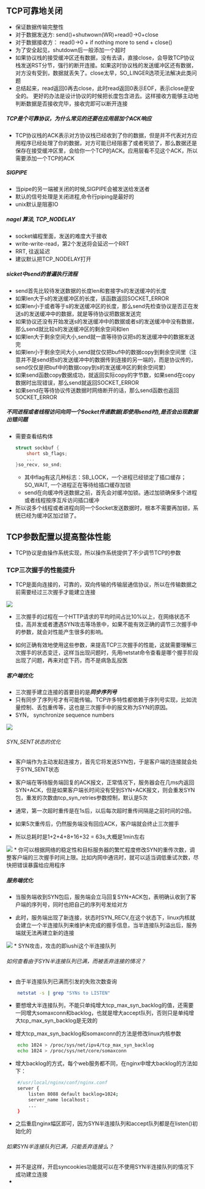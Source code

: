 ## TCP可靠地关闭

* 保证数据传输完整性
* 对于数据发送方: send()+shutwown(WR)+read()->0+close
* 对于数据接收方： read()->0 + if nothing more to send + close()
* 为了安全起见，shutdown后一般添加一个超时
* 如果协议栈的接受缓冲区还有数据，没有去读，直接close，会导致TCP协议栈发送RST分节，强行的断开连接。如果这时协议栈的发送缓冲区还有数据，对方没有受到，数据就丢失了。close太早，SO_LINGER选项无法解决此类问题
* 总结起来，read返回0再去close，此时read返回0表示EOF，表示close是安全的。
更好的办法是设计协议的时候把长度包含进去。这样接收方能够主动地判断数据是否接收完毕，接收完即可以断开连接

##### TCP是个可靠协议，为什么常见的还要在应用层加个ACK响应

* TCP协议栈的ACK表示对方协议栈已经收到了你的数据，但是并不代表对方应用程序已经处理了你的数据，对方可能已经阻塞了或者死锁了，那么数据还是保存在接受缓冲区里，会给你一个TCP的ACK。应用层看不见这个ACK，所以需要添加一个TCP的ACK

##### SIGPIPE

* 当pipe的另一端被关闭的时候,SIGPIPE会被发送给发送者
* 默认的信号处理是关闭进程,命令行piping是最好的
* unix默认是阻塞IO

##### nagel 算法, TCP_NODELAY

* socket编程里面，发送的难度大于接收
* write-write-read，第2个发送将会延迟一个RRT
* RRT, 往返延迟
* 建议默认把TCP_NODELAY打开

##### sicket中send的普遍执行流程

* send首先比较待发送数据的长度len和套接字s的发送缓冲的长度
* 如果len大于s的发送缓冲区的长度，该函数返回SOCKET_ERROR
* 如果len小于或者等于s的发送缓冲区的长度，那么send先检查协议是否正在发送s的发送缓冲中的数据，就是等待协议把数据发送完
* 如果协议还没有开始发送s的发送缓冲中的数据或者s的发送缓冲中没有数据，那么send就比较s的发送缓冲区的剩余空间和len
* 如果len大于剩余空间大小,send就一直等待协议把s的发送缓冲中的数据发送完
* 如果len小于剩余空间大小,send就仅仅把buf中的数据copy到剩余空间里（注意并不是send把s的发送缓冲中的数据传到连接的另一端的，而是协议传的，send仅仅是把buf中的数据copy到s的发送缓冲区的剩余空间里）
* 如果send函数copy数据成功，就返回实际copy的字节数，如果send在copy数据时出现错误，那么send就返回SOCKET_ERROR
* 如果send在等待协议传送数据时网络断开的话，那么send函数也返回SOCKET_ERROR

##### 不同进程或者线程访问向同一个Socket传递数据(即使用send时),是否会出现数据出错问题

* 需要查看结构体
    ```c++
    struct sockbuf {
        short sb_flags;
        ...
    }so_recv, so_snd;
    ```
    * 其中flag有这几种标志：SB_LOCK，一个进程已经锁定了插口缓存；SO_WAIT, 一个进程正在等待给插口缓存加锁
    * send在向缓冲传送数据之前，首先会对缓冲加锁。通过加锁确保多个进程或者线程按序互斥访问插口缓冲
* 所以说多个线程或者进程向同一个Socket发送数据时，根本不需要再加锁，系统已经为缓冲区加过锁了。

## TCP参数配置以提高整体性能

* TCP协议是由操作系统实现，所以操作系统提供了不少调节TCP的参数

### TCP三次握手的性能提升

* TCP是面向连接的，可靠的，双向传输的传输层通信协议，所以在传输数据之前需要经过三次握手才能建立连接

<img src="../img/tcp连接前的三次握手.png" />

* 三次握手的过程在一个HTTP请求的平均时间占比10%以上，在网络状态不佳，高并发或者遭遇SYN攻击等场景中，如果不能有效正确的调节三次握手中的参数，就会对性能产生很多的影响。

* 如何正确有效地使用这些参数，来提高TCP三次握手的性能，这就需要理解三次握手的状态变迁，这样当出现问题时，先用netstat命令查看是哪个握手阶段出现了问题，再来对症下药，而不是病急乱投医

##### 客户端优化

* 三次握手建立连接的首要目的是***同步序列号***
* 只有同步了序列号才有可能传输。TCP许多特性都依赖于序列号实现，比如流量控制、丢包重传等，这也是三次握手中的报文称为SYN的原因。
* SYN， synchronize sequence numbers

<img src="../img/tcp_header.png" />

###### SYN_SENT状态的优化

* 客户端作为主动发起连接方，首先它将发送SYN包，于是客户端的连接就会处于SYN_SENT状态

* 客户端在等待服务端回复的ACK报文，正常情况下，服务器会在几ms内返回SYN+ACK，但是如果客户端长时间没有受到SYN+ACK报文，则会重发SYN包，重发的次数由tcp_syn_retries参数控制，默认是5次

* 通常，第一次超时重传是在1s后，以后每次超时重传间隔是之前时间的2倍。

* 如果5次重传后，仍然服务端没有回应ACK，客户端就会终止三次握手

* 所以总耗时是1+2+4+8+16+32 = 63s,大概是1min左右

<img src="../img/syn_retries.jpg" />
* 你可以根据网络的稳定性和目标服务器的繁忙程度修改SYN的重传次数，调整客户端的三次握手时间上限。比如内网中通讯时，就可以适当调低重试次数，尽快把错误暴露给应用程序

##### 服务端优化

* 当服务端收到SYN包后，服务端会立马回复SYN+ACK包，表明确认收到了客户端的序列号，同时也把自己的序列号发给对方

* 此时，服务端出现了新连接，状态时SYN_RECV,在这个状态下，linux内核就会建立一个半连接队列来维护未完成的握手信息，当半连接队列溢出后，服务端就无法再建立新的连接
<img src="../img/server_syn_recv.jpg" />
* SYN攻击，攻击的即iushi这个半连接队列

###### 如何查看由于SYN半连接队列已满，而被丢弃连接的情况？

* 由于半连接队列已满而引发的失败次数查询
```bash
    netstat -s | grep "SYNs to LISTEN"
```

* 要想增大半连接队列，不能只单纯增大tcp_max_syn_backlog的值，还需要一同增大somaxconn和backlog，也就是增大accept队列，否则只是单纯增大tcp_max_syn_backlog是无效的

* 增大tcp_max_syn_backlog和somaxconn的方法是修改linux内核参数
```bash
    echo 1024 > /proc/sys/net/ipv4/tcp_max_syn_backlog
    echo 1024 > /proc/sys/net/core/somaxconn
```

* 增大backlog的方式，每个web服务都不同，在nginx中增大backlog的方法如下：
```bash
    #/usr/local/nginx/conf/nginx.conf
    server {
        listen 8088 default backlog=1024;
        server_name localhost；
        ...
    }
```
* 之后重启nginx幅区即可，因为SYN半连接队列和accept队列都是在listen()初始化的

###### 如果SYN半连接队列已满，只能丢弃连接么？

* 并不是这样，开启syncookies功能就可以在不使用SYN半连接队列的情况下成功建立连接
* 